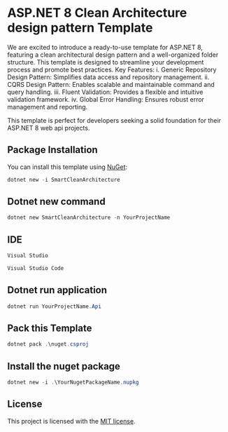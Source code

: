 # ASP.NET 8 Clean Architecture design pattern Template

We are excited to introduce a ready-to-use template for  ASP.NET 8, featuring a clean architectural design pattern and a well-organized folder structure. This template is designed to streamline your development process and promote best practices.
Key Features:
i.   Generic Repository Design Pattern: Simplifies data access and repository management.
ii.  CQRS Design Pattern: Enables scalable and maintainable command and query handling.
iii. Fluent Validation: Provides a flexible and intuitive validation framework.
iv.  Global Error Handling: Ensures robust error management and reporting.

This template is perfect for developers seeking a solid foundation for their ASP.NET 8 web api projects.



## Package Installation

You can install this template using [NuGet](https://www.nuget.org/packages/AspNetCoreTemplate):

```powershell
dotnet new -i SmartCleanArchitecture
```

## Dotnet new command

```powershell
dotnet new SmartCleanArchitecture -n YourProjectName
```


## IDE
```powershell
Visual Studio
```
```powershell
Visual Studio Code
```

## Dotnet run application

```powershell
dotnet run YourProjectName.Api
```

## Pack this Template

```powershell
dotnet pack .\nuget.csproj
```

## Install the nuget package
```powershell
dotnet new -i .\YourNugetPackageName.nupkg
```


## License

This project is licensed with the [MIT license](LICENSE).
